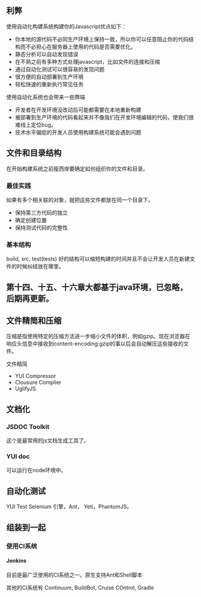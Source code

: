
## 利弊
使用自动化构建系统构建你的Javascript优点如下：

- 你本地的源代码不必同生产环境上保持一致，所以你可以任意阻止你的代码结构而不必担心在服务器上使用的代码是否需要优化。
- 静态分析可以自动发现错误
- 在不熟之前有多种方式处理javascript，比如文件的连接和压缩
- 通过自动化测试可以很容易的发现问题
- 很方便的自动部署到生产环境
- 轻松快速的重新执行常见任务

使用自动化系统也会带来一些弊端
- 开发者在开发环境没改动后可能都需要在本地重新构建
- 被部署到生产环境的代码看起来并不像我们在开发环境编辑的代码，使我们很难线上定位bug。
- 技术水平偏低的开发人员使用构建系统可能会遇到问题

## 文件和目录结构
在开始构建系统之前瘦西岸要确定如何组织你的文件和目录。

### 最佳实践
如果有多个相关联的对象，就把这些文件都放在同一个目录下。
- 保持第三方代码的独立
- 确定创建位置
- 保持测试代码的完整性

### 基本结构
build, src, test(tests)
好的结构可以缩短构建的时间并且不会让开发人员在新建文件的时候纠结放在哪里。

## 第十四、十五、十六章大都基于java环境，已忽略，后期再更新。

## 文件精简和压缩
压缩是指使用特定的压缩方法进一步缩小文件的体积，例如gzip。现在浏览器在响应头信息中接收到content-encoding:gzip的事以后会自动解压这些接收的文件。

文件精简
- YUI Compressor
- Clousure Complier
- UglifyJS

## 文档化

### JSDOC Toolkit
这个是最常用的js文档生成工具了。

### YUI doc
可以运行在node环境中。

## 自动化测试
YUI Test Selenium 引擎，Ant， Yeti，PhantomJS。

## 组装到一起
### 使用CI系统
#### Jenkins
目前是最广泛使用的CI系统之一。原生支持Ant和Shell脚本

其他的CI系统有
Continuum, BuildBot, Cruise COntrol, Gradle


